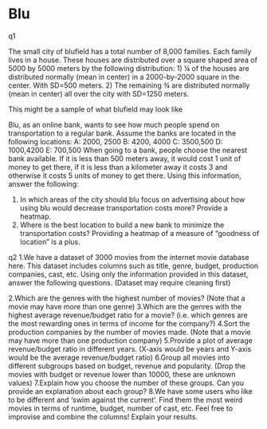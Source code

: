 # Blu
q1

The small city of blufield has a total number of 8,000 families. Each family lives in a house.
These houses are distributed over a square shaped area of 5000 by 5000 meters by the following distribution: 1) ¼ of the houses are distributed normally (mean in center) in a 2000-by-2000 square in the center. With SD=500 meters. 2) The remaining ¾ are distributed normally (mean in center) all over the city with SD=1250 meters.

This might be a sample of what blufield may look like

Blu, as an online bank, wants to see how much people spend on transportation to a regular bank. Assume the banks are located in the following locations:
A: 2000, 2500
B: 4200, 4000
C: 3500,500
D: 1000,4200
E: 700,500
When going to a bank, people choose the nearest bank available. If it is less than 500 meters away, it would cost 1 unit of money to get there, if it is less than a kilometer away it costs 3 and otherwise it costs 5 units of money to get there. Using this information, answer the following:
1. In which areas of the city should blu focus on advertising about how using blu would decrease transportation costs more? Provide a heatmap.
2. Where is the best location to build a new bank to minimize the transportation costs? Providing a heatmap of a measure of “goodness of location” is a plus.



q2
1.We have a dataset of 3000 movies from the internet movie database here. This dataset includes columns such as title, genre, budget, production companies, cast, etc. Using only the information provided in this dataset, answer the following questions. (Dataset may require cleaning first)

2.Which are the genres with the highest number of movies? (Note that a movie may have more than one genre)
3.Which are the genres with the highest average revenue/budget ratio for a movie? (i.e. which genres are the most rewarding ones in terms of income for the company?)
4.Sort the production companies by the number of movies made. (Note that a movie may have more than one production company)
5.Provide a plot of average revenue/budget ratio in different years. (X-axis would be years and Y-axis would be the average revenue/budget ratio)
6.Group all movies into different subgroups based on budget, revenue and popularity. (Drop the movies with budget or revenue lower than 10000, these are unknown values)
7.Explain how you choose the number of these groups. Can you provide an explanation about each group?
8.We have some users who like to be different and ‘swim against the current’. Find them the most weird movies in terms of runtime, budget, number of cast, etc. Feel free to improvise and combine the columns! Explain your results.




